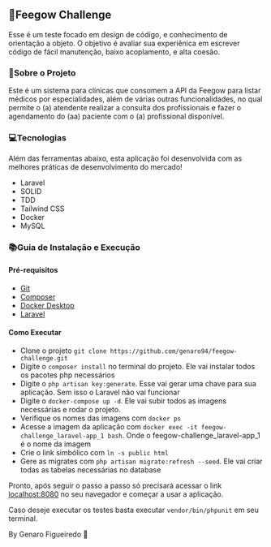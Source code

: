 ## 📝Feegow Challenge

Esse é um teste focado em design de código, e conhecimento de orientação a objeto. O objetivo é avaliar sua experiênica em escrever código de fácil manutenção, baixo acoplamento, e alta coesão.

### 🚀Sobre o Projeto

Este é um sistema para clínicas que consomem a API da Feegow para listar médicos por especialidades, além de várias outras funcionalidades, no qual permite o (a) atendente realizar a consulta dos profissionais e fazer o agendamento do (aa) paciente com o (a) profissional disponível.

### 💻Tecnologias

Além das ferramentas abaixo, esta aplicação foi desenvolvida com as melhores práticas de desenvolvimento do mercado!

* Laravel
* SOLID
* TDD
* Tailwind CSS
* Docker
* MySQL

### 📚Guia de Instalação e Execução

#### Pré-requisitos

* [Git](https://git-scm.com/https:/)
* [Composer](https://getcomposer.org/https:/)
* [Docker Desktop](https://docs.docker.com/desktop/install/windows-install/https:/)
* [Laravel](https://laravel.com/docs/9.x/installationhttps:/)

#### Como Executar

* Clone o projeto `git clone https://github.com/genaro94/feegow-challenge.git`
* Digite o `composer install` no terminal do projeto. Ele vai instalar todos os pacotes php necessários
* Digite o `php artisan key:generate`. Esse vai gerar uma chave para sua aplicação. Sem isso o Laravel não vai funcionar
* Digite o `docker-compose up -d`. Ele vai subir todos as imagens necessárias e rodar o projeto.
* Verifique os nomes das imagens com `docker ps`
* Acesse a imagem da aplicação com `docker exec -it feegow-challenge_laravel-app_1 bash`. Onde o feegow-challenge_laravel-app_1 é o nome da imagem
* Crie o link simbólico com `ln -s public html`
* Gere as migrates com `php artisan migrate:refresh --seed`. Ele vai criar todas as tabelas necessárias no database

Pronto, após seguir o passo a passo só precisará acessar o link [localhost:8080](https://[localhost:8080]) no seu navegador e começar a usar a aplicação.

Caso deseje executar os testes basta executar `vendor/bin/phpunit` em seu terminal.

By Genaro Figueiredo 👋
